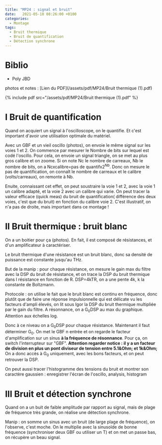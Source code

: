 ```yaml
---
title: "MP24 : signal et bruit"
date:   2021-05-18 08:26:00 +0100
categories:
  - Montage
tags:
  - Bruit thermique
  - Bruit de quantification
  - Détection synchrone
---
```

# Biblio
- Poly JBD


photos et notes : [Lien du PDF](/assets/pdf/MP24/Bruit thermique (1).pdf)

{% include pdf src="/assets/pdf/MP24/Bruit thermique (1).pdf" %}

# I Bruit de quantification
Quand on acquiert un signal à l'oscilloscope, on le quantifie. Et c'est important d'avoir une utilisation optimale du matériel.

Avec un GBF et un vieil oscillo (photos), on envoie le même signal sur les voies 1 et 2. On commence par mesurer le Nombre de bits sur lequel est codé l'oscillo. Pour cela, on envoie un signal triangle, on se met au plus gros calibre et on zoome. Si on note Nc le nombre de carreaux, Nb le nombre de bits, on a Ncxcalibre=pas de quantifx2<sup>Nb</sup>. Donc on mesure le pas de quantification, on connaît le nombre de carreaux et le calibre (volts/carreaux), on remonte à Nb.

Enuite, connaissant cet effet, on peut soustraire la voie 1 et 2, avec la voie 1 un calibre adapté, et la voie 2 avec un calibre qui varie. On peut tracer la valeur efficace (quick meas) du bruit de quantification( différence des deux voies, c'est que du bruit) en fonction du calibre voie 2. C'est illustratif, on n'a pas de droite, mais important dans ce montage ! 
# II Bruit thermique : bruit blanc

On a un boitier pour ça (photos). En fait, il est composé de résistances, et d'un amplificateur à caractériser.

Le bruit thermique d'une résistance est un bruit blanc, donc sa densité de puissance est constante jusqu'au THz.

But de la manip : pour chaque résistance, on mesure le gain max du filtre avec la DSP du bruit de résistance, et on trace la DSP du bruit thermique dans l résistance en fonction de R. DSP=4kTR, on a une pente 4k, k la constante de Boltzmann.

Protocole : on utilise le fait que le bruit blanc est continu en fréquence, donc plutôt que de faire une réponse impulsionnelle qui est délicate vu les facteurs d'ampli élevés, on lit sous Igor la DSP du bruit thermique multipliée par le gain du filtre. A résonnance, on a G<sub>0</sub>DSP au max du graphique. Attention aux échelles log.

Donc à ce niveau on a G<sub>0</sub>DSP pour chaque résistance. Maintenant il faut déterminer G<sub>0</sub>. On met le GBF n entrée et on regarde le facteur d'amplification sur un sinus **à la fréquence de résonnance**. Pour ça, on switch l'interrupteur sur "GBF". **Attention regarder notice : il y a un facteur de division en plus un pont diviseur de tension entre 5.1&Ohm; et 1k&Ohm;** On a donc accès à  G<sub>0</sub> uniquement, avec les bons facteurs, et on peut retrouver la DSP.

On peut aussi tracer l'histogramme des tensions du bruit et montrer son caractère gaussien : enregistrer l'écran de l'oscillo, analysis, histogram

# III Bruit et détection synchrone

Quand on a un buit de faible amplitude par rapport au signal, mais de plage de fréquence très grande, on réalise une détection synchrone.

Manip : on somme un sinus avec un bruit (de large plage de fréquence), on l'observe, c'est moche. On le multiplie avec la sinusoïde de bonne fréquence (synchroniser deux GBF ou utiliser un T) et on met un passe bas, on récupère un beau signal.
